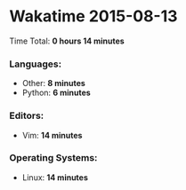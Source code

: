 # Wakatime 2015-08-13

Time Total: **0 hours 14 minutes**

### Languages:
- Other: **8 minutes** 
- Python: **6 minutes** 

### Editors:
- Vim: **14 minutes** 

### Operating Systems:
- Linux: **14 minutes** 

